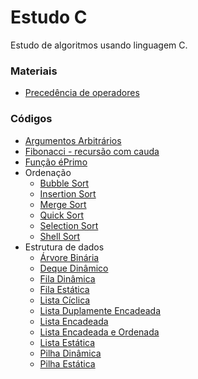 # Estudo C

Estudo de algoritmos usando linguagem C.

### Materiais

- [Precedência de operadores](./files/C%20Operators%20Precedence.jpg)

### Códigos

- [Argumentos Arbitrários](./files/argumentosArbitrarios.c)
- [Fibonacci - recursão com cauda](./files/fibonacci.c)
- [Função éPrimo](./files/funcao_ePrimo.c)
- Ordenação
  - [Bubble Sort](./files/ordenacao/bubbleSort.c)
  - [Insertion Sort](./files/ordenacao/insertionSort.c)
  - [Merge Sort](./files/ordenacao/mergeSort.c)
  - [Quick Sort](./files/ordenacao/quickSort.c)
  - [Selection Sort](./files/ordenacao/selectionSort.c)
  - [Shell Sort](./files/ordenacao/shellSort.c)
- Estrutura de dados
  - [Árvore Binária](./files/estruturas-de-dados/ArvoreBinaria.c)
  - [Deque Dinâmico](./files/estruturas-de-dados/DequeDinamico.c)
  - [Fila Dinâmica](./files/estruturas-de-dados/FilaDinamica.c)
  - [Fila Estática](./files/estruturas-de-dados/FilaEstatica.c)
  - [Lista Cíclica](./files/estruturas-de-dados/ListaCiclica.c)
  - [Lista Duplamente Encadeada](./files/estruturas-de-dados/ListaDuplamenteEncadeada.c)
  - [Lista Encadeada](./files/estruturas-de-dados/ListaEncadeada.c)
  - [Lista Encadeada e Ordenada](./files/estruturas-de-dados/ListaEncadeadaOrdenada.c)
  - [Lista Estática](./files/estruturas-de-dados/ListaEstatica.c)
  - [Pilha Dinâmica](./files/estruturas-de-dados/PilhaDinamica.c)
  - [Pilha Estática](./files/estruturas-de-dados/PilhaEstatica.c)
